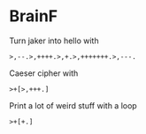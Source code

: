 # BrainF

Turn jaker into hello with
```
>,--.>,++++.>,+.>,+++++++.>,---.
```

Caeser cipher with
```
>+[>,+++.]
```

Print a lot of weird stuff with a loop
```
>+[+.]
```
